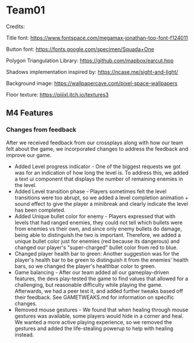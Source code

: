 # Team01

Credits:

Title font: https://www.fontspace.com/megamax-jonathan-too-font-f124011

Button font: https://fonts.google.com/specimen/Squada+One

Polygon Triangulation Library: https://github.com/mapbox/earcut.hpp

Shadows implementation inspired by: https://ncase.me/sight-and-light/

Background image: https://wallpapercave.com/pixel-space-wallpapers

Floor texture: https://piiixl.itch.io/textures3

## M4 Features

### Changes from feedback

After we received feedback from our crossplays along with how our team felt about the game, we incorporated changes to address the feedback and improve our game.

- Added Level progress indicator - One of the biggest requests we got was for an indication of how long the level is. To address this, we added a text ui component that displays the number of remaining enemies in the level.
- Added Level transition phase - Players sometimes felt the level transitions were too abrupt, so we added a level completion animation + sound effect to give the player a minibreak and clearly indicate the level has been completed.
- Added Unique bullet color for enemy - Players expressed that with levels that had ranged enemies, they could not tell which bullets were from enemies vs their own, and since only enemy bullets do damage, being able to distinguish the two is important. Therefore, we added a unique bullet color just for enemies (red because its dangerous) and changed our player's "super-charged" bullet color from red to blue.
- Changed player health bar to green: Another suggestion was for the player's health bar to be green to distinguish it from the enemies' health bars, so we changed the player's healthbar color to green. 
- Game balancing - After our team added all our gameplay-driven features, the devs play-tested the game to find values that allowed for a challenging, but reasonable difficulty while playing the game. Afterwards, we had a peer test it, and added further tweaks based off their feedback. See GAMETWEAKS.md for information on specific changes.
- Removed mouse gestures - We found that when healing through mouse gestures was available, some players would hide in a corner and heal. We wanted a more active playing experience, so we removed the gestures and added the life-stealing powerup to help with healing instead.
